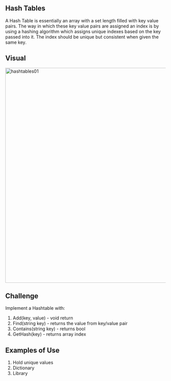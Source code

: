 ## Hash Tables

A Hash Table is essentially an array with a set length filled with key value pairs.  The way in which these key value pairs are assigned an index is by using a hashing algorithm which assigns unique indexes based on the key passed into it.  The index should be unique but consistent when given the same key.

## Visual
<img width="676" alt="hashtables01" src="https://user-images.githubusercontent.com/25948479/48391386-32c76000-e6bb-11e8-8342-bb610e0fee98.PNG">

## Challenge
Implement a Hashtable with:

1. Add(key, value) - void return
2. Find(string key) - returns the value from key/value pair
3. Contains(string key) - returns bool
4. GetHash(key) - returns array index

## Examples of Use
1. Hold unique values
2. Dictionary
3. Library